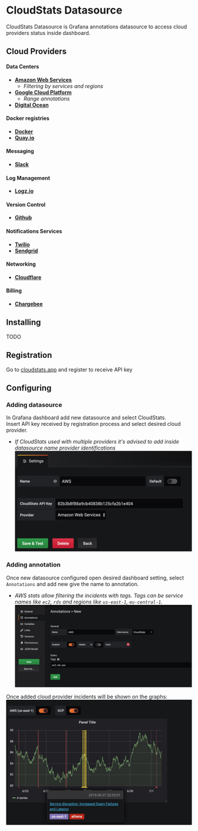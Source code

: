 # CloudStats Datasource
CloudStats Datasource is Grafana annotations datasource to access cloud providers status inside dashboard.

## Cloud Providers
#### Data Centers
- [**Amazon Web Services**](https://aws.amazon.com/)  
  - *Filtering by services and regions*
- [**Google Cloud Platform**](https://cloud.google.com/)  
  - *Range annotations*
- [**Digital Ocean**](https://digitalocean.com/)
#### Docker registries
- [**Docker**](https://hub.docker.com/)
- [**Quay.io**](https://quay.io)
#### Messaging
- [**Slack**](https://slack.com)
#### Log Management
- [**Logz.io**](https://logz.io)
#### Version Control
- [**Github**](https://github.com)
#### Notifications Services
- [**Twilio**](https://twilio.com)
- [**Sendgrid**](https://sendgrid.com)
#### Networking
- [**Cloudflare**](https://cloudflare.com)
#### Billing
- [**Chargebee**](https://chargebee.com)

## Installing
TODO

## Registration
Go to [cloudstats.app](https://cloudstats.app) and register to receive API key

## Configuring
### Adding datasource
In Grafana dashboard add new datasource and select CloudStats.  
Insert API key received by registration process and select desired cloud provider.  
- *If CloudStats used with multiple providers it's advised to add inside datasource name provider identifications*  
![Adding datasource](src/img/new-datasource.png "Adding datasource")

### Adding annotation
Once new datasource configured open desired dashboard setting, select `Annotations` and add new give the name to annotation.  
- *AWS stats allow filtering the incidents with tags. Tags can be service names like `ec2`, `rds` and regions like `us-east-1`, `eu-central-1`.*  
![Adding annotation](src/img/new-annotation.png "Adding annotation")  

Once added cloud provider incidents will be shown on the graphs:  
![Graph annotation](src/img/graph-annotation.png "Graph annotation")